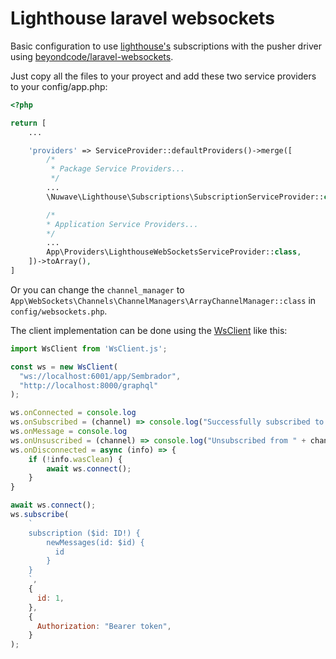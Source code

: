 # Lighthouse laravel websockets

Basic configuration to use [lighthouse's](https://github.com/nuwave/lighthouse) subscriptions with the pusher driver using [beyondcode/laravel-websockets](https://github.com/beyondcode/laravel-websockets).

Just copy all the files to your proyect and add these two service providers to your config/app.php:

```php
<?php

return [
    ...

    'providers' => ServiceProvider::defaultProviders()->merge([
        /*
         * Package Service Providers...
         */
        ...
        \Nuwave\Lighthouse\Subscriptions\SubscriptionServiceProvider::class,

        /*
        * Application Service Providers...
        */
        ...
        App\Providers\LighthouseWebSocketsServiceProvider::class,
    ])->toArray(),
]
```

Or you can change the `channel_manager` to `App\WebSockets\Channels\ChannelManagers\ArrayChannelManager::class` in `config/websockets.php`.

The client implementation can be done using the [WsClient](resources/js/WsClient.js) like this:

```js
import WsClient from 'WsClient.js';

const ws = new WsClient(
  "ws://localhost:6001/app/Sembrador",
  "http://localhost:8000/graphql"
);

ws.onConnected = console.log
ws.onSubscribed = (channel) => console.log("Successfully subscribed to " + channel);
ws.onMessage = console.log
ws.onUnsuscribed = (channel) => console.log("Unsubscribed from " + channel);
ws.onDisconnected = async (info) => {
    if (!info.wasClean) {
        await ws.connect();
    }
}

await ws.connect();
ws.subscribe(
    `
    subscription ($id: ID!) {
        newMessages(id: $id) {
          id
        }
    }
    `,
    {
      id: 1,
    },
    {
      Authorization: "Bearer token",
    }
);

```
